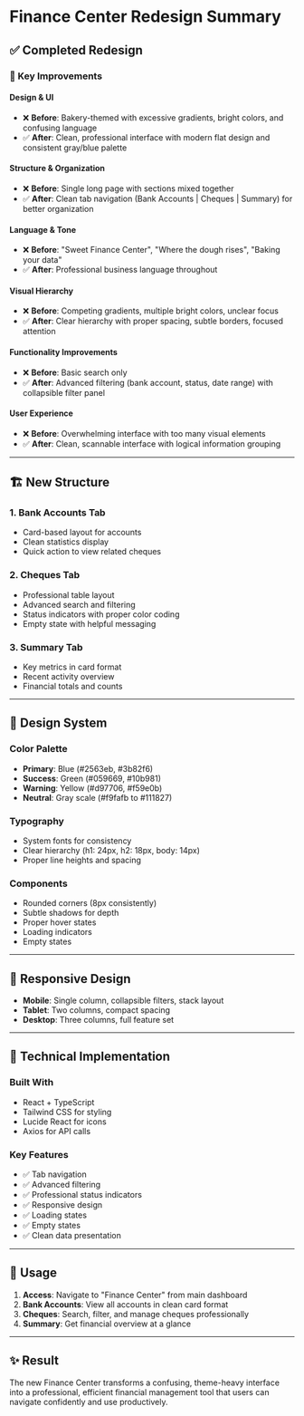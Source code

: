 # Finance Center Redesign Summary

## ✅ Completed Redesign

### 🎯 Key Improvements

#### **Design & UI**
- ❌ **Before**: Bakery-themed with excessive gradients, bright colors, and confusing language
- ✅ **After**: Clean, professional interface with modern flat design and consistent gray/blue palette

#### **Structure & Organization**  
- ❌ **Before**: Single long page with sections mixed together
- ✅ **After**: Clean tab navigation (Bank Accounts | Cheques | Summary) for better organization

#### **Language & Tone**
- ❌ **Before**: "Sweet Finance Center", "Where the dough rises", "Baking your data"
- ✅ **After**: Professional business language throughout

#### **Visual Hierarchy**
- ❌ **Before**: Competing gradients, multiple bright colors, unclear focus
- ✅ **After**: Clear hierarchy with proper spacing, subtle borders, focused attention

#### **Functionality Improvements**
- ❌ **Before**: Basic search only
- ✅ **After**: Advanced filtering (bank account, status, date range) with collapsible filter panel

#### **User Experience**
- ❌ **Before**: Overwhelming interface with too many visual elements
- ✅ **After**: Clean, scannable interface with logical information grouping

---

## 🏗️ New Structure

### **1. Bank Accounts Tab**
- Card-based layout for accounts
- Clean statistics display
- Quick action to view related cheques

### **2. Cheques Tab**  
- Professional table layout
- Advanced search and filtering
- Status indicators with proper color coding
- Empty state with helpful messaging

### **3. Summary Tab**
- Key metrics in card format
- Recent activity overview
- Financial totals and counts

---

## 🎨 Design System

### **Color Palette**
- **Primary**: Blue (#2563eb, #3b82f6)
- **Success**: Green (#059669, #10b981)  
- **Warning**: Yellow (#d97706, #f59e0b)
- **Neutral**: Gray scale (#f9fafb to #111827)

### **Typography**
- System fonts for consistency
- Clear hierarchy (h1: 24px, h2: 18px, body: 14px)
- Proper line heights and spacing

### **Components**
- Rounded corners (8px consistently)
- Subtle shadows for depth
- Proper hover states
- Loading indicators
- Empty states

---

## 📱 Responsive Design

- **Mobile**: Single column, collapsible filters, stack layout
- **Tablet**: Two columns, compact spacing  
- **Desktop**: Three columns, full feature set

---

## 🔧 Technical Implementation

### **Built With**
- React + TypeScript
- Tailwind CSS for styling
- Lucide React for icons
- Axios for API calls

### **Key Features**
- ✅ Tab navigation
- ✅ Advanced filtering
- ✅ Professional status indicators
- ✅ Responsive design
- ✅ Loading states
- ✅ Empty states
- ✅ Clean data presentation

---

## 🚀 Usage

1. **Access**: Navigate to "Finance Center" from main dashboard
2. **Bank Accounts**: View all accounts in clean card format
3. **Cheques**: Search, filter, and manage cheques professionally  
4. **Summary**: Get financial overview at a glance

---

## ✨ Result

The new Finance Center transforms a confusing, theme-heavy interface into a professional, efficient financial management tool that users can navigate confidently and use productively. 
